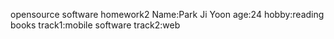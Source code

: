 opensource software homework2
Name:Park Ji Yoon
age:24
hobby:reading books
track1:mobile software
track2:web



